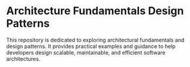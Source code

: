 # Architecture Fundamentals Design Patterns

This repository is dedicated to exploring architectural fundamentals and design patterns. It provides practical examples and guidance to help developers design scalable, maintainable, and efficient software architectures.
